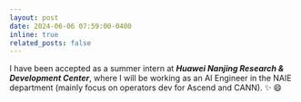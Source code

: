 ```yaml
---
layout: post
date: 2024-06-06 07:59:00-0400
inline: true
related_posts: false
---
```


I have been accepted as a summer intern at ***Huawei Nanjing Research & Development Center***, where I will be working as an AI Engineer in the NAIE department (mainly focus on operators dev for Ascend and CANN).  :sparkles: :smile:
